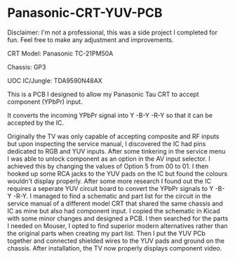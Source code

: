 # Panasonic-CRT-YUV-PCB
Disclaimer: I'm not a professional, this was a side project I completed for fun. Feel free to make any adjustment and improvements.

CRT Model: Panasonic TC-21PM50A

Chassis: GP3

UOC IC/Jungle: TDA9590N48AX

This is a PCB I designed to allow my Panasonic Tau CRT to accept component (YPbPr) input.

It converts the incoming YPbPr signal into Y -B-Y -R-Y so that it can be accepted by the IC.

Originally the TV was only capable of accepting composite and RF inputs but upon inspecting the service manual, I discovered the IC had pins dedicated to RGB and YUV inputs.
After some tinkering in the service menu I was able to unlock component as an option in the AV input selector. I achieved this by changing the values of Option 5 from 00 to 01.
I then hooked up some RCA jacks to the YUV pads on the IC but found the colours wouldn't display properly. After some more research I found out the IC requires a seperate YUV circuit board to convert the YPbPr signals to Y -B-Y -R-Y.
I managed to find a schematic and part list for the circuit in the service manual of a different model CRT that shared the same chassis and IC as mine but also had component input.
I copied the schematic in Kicad with some minor changes and designed a PCB. I then searched for the parts I needed on Mouser, I opted to find superior modern alternatives rather than the original parts when creating my part list.
Then I put the YUV PCb together and connected shielded wires to the YUV pads and ground on the chassis.
After installation, the TV now properly displays component video.
